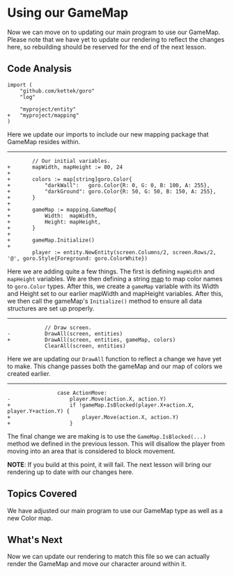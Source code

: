 # Using our GameMap
Now we can move on to updating our main program to use our GameMap. Please note that we have yet to update our rendering to reflect the changes here, so rebuilding should be reserved for the end of the next lesson.

## Code Analysis

```
import (
	"github.com/kettek/goro"
	"log"

	"myproject/entity"
+	"myproject/mapping"
)
```
Here we update our imports to include our new mapping package that GameMap resides within.

---
```
		// Our initial variables.
+		mapWidth, mapHeight := 80, 24
+
+		colors := map[string]goro.Color{
+			"darkWall":   goro.Color{R: 0, G: 0, B: 100, A: 255},
+			"darkGround": goro.Color{R: 50, G: 50, B: 150, A: 255},
+		}
+
+		gameMap := mapping.GameMap{
+			Width:  mapWidth,
+			Height: mapHeight,
+		}
+
+		gameMap.Initialize()
+
		player := entity.NewEntity(screen.Columns/2, screen.Rows/2, '@', goro.Style{Foreground: goro.ColorWhite})

```
Here we are adding quite a few things. The first is defining `mapWidth` and `mapHeight` variables. We are then defining a string [map](https://tour.golang.org/moretypes/19) to map color names to `goro.Color` types. After this, we create a `gameMap` variable with its Width and Height set to our earlier mapWidth and mapHeight variables. After this, we then call the gameMap's `Initialize()` method to ensure all data structures are set up properly.

---
```
			// Draw screen.
-			DrawAll(screen, entities)
+			DrawAll(screen, entities, gameMap, colors)
			ClearAll(screen, entities)
```
Here we are updating our `DrawAll` function to reflect a change we have yet to make. This change passes both the gameMap and our map of colors we created earlier.

---
```
				case ActionMove:
-					player.Move(action.X, action.Y)
+					if !gameMap.IsBlocked(player.X+action.X, player.Y+action.Y) {
+						player.Move(action.X, action.Y)
+					}
```
The final change we are making is to use the `GameMap.IsBlocked(...)` method we defined in the previous lesson. This will disallow the player from moving into an area that is considered to block movement.

**NOTE**: If you build at this point, it will fail. The next lesson will bring our rendering up to date with our changes here.

## Topics Covered
We have adjusted our main program to use our GameMap type as well as a new Color map.

## What's Next
Now we can update our rendering to match this file so we can actually render the GameMap and move our character around within it.
